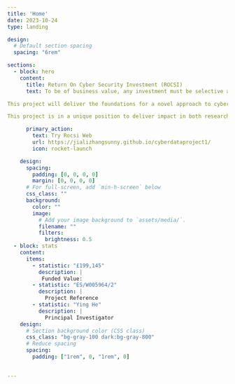 ```yaml
---
title: 'Home'
date: 2023-10-24
type: landing

design:
  # Default section spacing
  spacing: "6rem"

sections:
  - block: hero
    content:
      title: Return On Cyber Security Investment (ROCSI)
      text: To be of business value, any investment must be selective and focus on high priority areas of the business. However, boards find it difficult to justify the cost of investment and formulate ROI arguments on cyber security due to their inability to fully understand and anticipate the direct and indirect impact of cyber threats. The fundamental problem is the absence of transparent ways of integrating cyber threats into the boards' decisions about investment in cyber security. The proposed ROCSI is designed to address these challenges by comprehensively capturing threat data from multiple threat sources and integrating it into the cyber security investment decision processes. The ROCSI aims to deliver threat-informed, user-tailored and up-to-date decision support which is continuously updated as new threat data becomes available. The ROCSI will output the ROI analysis on threat mitigations in response to the business processes ranked by decision makers.

This project will deliver the foundations for a novel approach to cyber security decision making at the board and strategic level through combining multidisciplinary data and human factors to improve the transparency and quality of decision making. It will contribute to the national strategy on cyber security through the research of threat-informed decision making at the board and strategic level, with the aim of enhancing organisations' cyber defence capability and improve organisational resilience. It addresses the theme "Incentives and behaviours" of the NCSC Research Problem Book, through incentivising boards and organisations to proactively invest into cyber security and adopt positive security behaviours. The proposed research sits in the Global Uncertainties theme, where Cyber Security is listed as a priority.

This project is in a unique position to deliver impact in both research communities and industries based on the PI's previous engagement with NCSC, RITICS, RISCS, Innovate UK, and the PI's established contacts who will help shape, evaluate and refine the proposed research. this project uniquely benefits from the host organisation's strong track record in human decision making (the LUCID research lab) and behaviour science (the ESRC funded NIBS) research, its partnership with NCSC, GCHQ, and Dstl and the Horizon DER Institute that enables the widest dissemination and exploitation of research outcomes.

      primary_action:
        text: Try Rocsi Web
        url: https://jializhangsunny.github.io/cyberdataproject1/
        icon: rocket-launch

    design:
      spacing:
        padding: [0, 0, 0, 0]
        margin: [0, 0, 0, 0]
      # For full-screen, add `min-h-screen` below
      css_class: ""
      background:
        color: ""
        image:
          # Add your image background to `assets/media/`.
          filename: ""
          filters:
            brightness: 0.5
  - block: stats
    content:
      items:
        - statistic: "£199,145"
          description: |
           Funded Value:
        - statistic: "ES/W005964/2"
          description: |
            Project Reference
        - statistic: "Ying He"
          description: |
            Principal Investigator
    design:
      # Section background color (CSS class)
      css_class: "bg-gray-100 dark:bg-gray-800"
      # Reduce spacing
      spacing:
        padding: ["1rem", 0, "1rem", 0]
  

---
```


